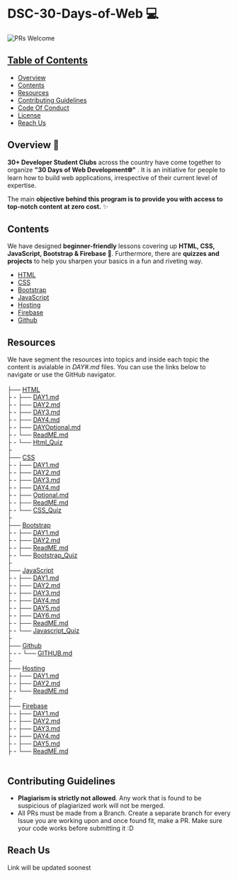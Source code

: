# DSC-30-Days-of-Web 💻

 <img src="https://img.shields.io/badge/PRs-welcome-brightgreen.svg?style=for-the-badge" alt="PRs Welcome" /> <a href="https://github.com/Kingswhale/30-Days-of-Web/pulls" target="_blank">

<!-- TABLE OF CONTENTS -->
## Table of Contents

* [Overview](#overview)
* [Contents](#contents)
* [Resources](#resources)
* [Contributing Guidelines](#contributing-guidelines)
* [Code Of Conduct](#code-of-conduct)
* [License](#license)
* [Reach Us](#reach-us)


<!-- OVERVIEW -->
## Overview 📝

**30+ Developer Student Clubs**  across the country have come together to organize **"30 Days of Web Development🌐"** . 
It is an initiative for people to learn how to build web applications, irrespective of their current level of expertise.

The main **objective behind this program is to provide you with access to top-notch content at zero cost.** ✨


<!-- CONTENTS -->
## Contents

We have designed **beginner-friendly** lessons covering up **HTML, CSS, JavaScript, Bootstrap & Firebase 💛**. 
Furthermore, there are **quizzes and projects** to help you sharpen your basics in a fun and riveting way.

- [HTML](/HTML/ReadME.md)
- [CSS](/CSS/ReadME.md) 
- [Bootstrap](/Bootstrap/ReadME.md)
- [JavaScript](/JavaScript/ReadME.md)
- [Hosting](/Hosting/ReadME.md)
- [Firebase](/Firebase/ReadME.md)
- [Github](/Github/ReadME.md)



## Resources

We have segment the resources into topics and inside each topic the content is avialable in _DAY#.md_ files. You can use the links below to navigate or use the GitHub navigator.
<br>
<br>
├── [HTML](https://github.com/Kingswhale/30-Days-of-Web/tree/main/HTML)<br>
├ - ├── [DAY1.md](https://github.com/Kingswhale/30-Days-of-Web/blob/main/HTML/DAY1.md)<br>
├ - ├── [DAY2.md](https://github.com/Kingswhale/30-Days-of-Web/blob/main/HTML/DAY2.md)<br>
├ - ├── [DAY3.md](https://github.com/3Kingswhale/30-Days-of-Web/blob/main/HTML/DAY3.md)<br>
├ - ├── [DAY4.md](https://github.com/Kingswhale/30-Days-of-Web/blob/main/HTML/DAY4.md)<br>
├ - ├── [DAYOptional.md](https://github.com/Kingswhale/30-Days-of-Web/blob/main/HTML/DAYOptional.md)<br>
├ - └── [ReadME.md](https://github.com/Kingswhale/30-Days-of-Web/blob/main/HTML/ReadME.md)<br>
├ - └── [Html_Quiz](https://github.com/Kingswhale/30-Days-of-Web/blob/main/HTML/Html_Quiz.md)<br>
├<br>
├── [CSS](https://github.com/Kingswhale/30-Days-of-Web/tree/main/CSS)<br>
├ - ├── [DAY1.md](https://github.com/Kingswhale/30-Days-of-Web/blob/main/CSS/DAY1.md)<br>
├ - ├── [DAY2.md](https://github.com/Kingswhale/30-Days-of-Web/blob/main/CSS/DAY2.md)<br>
├ - ├── [DAY3.md](https://github.com/Kingswhale/30-Days-of-Web/blob/main/CSS/DAY3.md)<br>
├ - ├── [DAY4.md](https://github.com/Kingswhale/30-Days-of-Web/blob/main/CSS/DAY4.md)<br>
├ - ├── [Optional.md](https://github.com/Kingswhale/30-Days-of-Web/blob/main/CSS/Optional.md)<br>
├ - ├── [ReadME.md](https://github.com/Kingswhale/30-Days-of-Web/blob/main/CSS/ReadME.md)<br>
├ - └── [CSS_Quiz](https://github.com/Kingswhale/30-Days-of-Web/blob/main/CSS/CSS_Quiz.md)<br>
├<br>
├── [Bootstrap](https://github.com/Kingswhale/30-Days-of-Web/tree/main/CSS)<br>
├ - ├── [DAY1.md](https://github.com/Kingswhale/30-Days-of-Web/blob/main/Bootstrap/DAY1.md)<br>
├ - ├── [DAY2.md](https://github.com/Kingswhale/30-Days-of-Web/blob/main/Bootstrap/DAY2.md)<br>
├ - ├── [ReadME.md](https://github.com/Kingswhale/30-Days-of-Web/blob/main/Bootstrap/ReadME.md)<br>
├ - └── [Bootstrap_Quiz](https://github.com/Kingswhale/30-Days-of-Web/blob/main/Bootstrap/Bootstrap_Quiz.md)<br>
├<br>
├── [JavaScript](https://github.com/Kingswhale/30-Days-of-Web/tree/main/JavaScript)<br>
├ - ├── [DAY1.md](https://github.com/Kingswhale/30-Days-of-Web/blob/main/JavaScript/DAY1.md)<br>
├ - ├── [DAY2.md](https://github.com/Kingswhale/30-Days-of-Web/blob/main/JavaScript/DAY2.md)<br>
├ - ├── [DAY3.md](https://github.com/Kingswhale/30-Days-of-Web/blob/main/JavaScript/DAY3.md)<br>
├ - ├── [DAY4.md](https://github.com/Kingswhale/30-Days-of-Web/blob/main/JavaScript/DAY4.md)<br>
├ - ├── [DAY5.md](https://github.com/Kingswhale/30-Days-of-Web/blob/main/JavaScript/DAY5.md)<br>
├ - ├── [DAY6.md](https://github.com/Kingswhale/30-Days-of-Web/blob/main/JavaScript/DAY6.md)<br>
├ - ├── [ReadME.md](https://github.com/Kingswhale/30-Days-of-Web/blob/main/JavaScript/ReadME.md)<br>
├ - └── [Javascript_Quiz](https://github.com/Kingswhale/30-Days-of-Web/blob/main/JavaScript/Javascript_Quiz.md)<br>
├<br>
├── [Github](https://github.com/Kingswhale/30-Days-of-Web/blob/main/Github)<br>
├ - - └── [GITHUB.md](https://github.com/Kingswhale/30-Days-of-Web/blob/main/Github/GITHUB.md)<br>
├<br>
├── [Hosting](https://github.com/Kingswhale/30-Days-of-Web/tree/main/Hosting)<br>
├ - ├── [DAY1.md](https://github.com/Kingswhale/30-Days-of-Web/blob/main/Hosting/DAY1.md)<br>
├ - ├── [DAY2.md](https://github.com/Kingswhale/30-Days-of-Web/blob/main/Hosting/DAY2.md)<br>
├ - └── [ReadME.md](https://github.com/Kingswhale/30-Days-of-Web/blob/main/Hosting/ReadME.md)<br>
├<br>
├── [Firebase](https://github.com/Kingswhale/30-Days-of-Web/tree/main/Firebase)<br>
├ - ├── [DAY1.md](https://github.com/Kingswhale/30-Days-of-Web/blob/main/Firebase/DAY1.md)<br>
├ - ├── [DAY2.md](https://github.com/Kingswhale/30-Days-of-Web/blob/main/Firebase/DAY2.md)<br>
├ - ├── [DAY3.md](https://github.com/Kingswhale/30-Days-of-Web/blob/main/Firebase/DAY3.md)<br>
├ - ├── [DAY4.md](https://github.com/Kingswhale/30-Days-of-Web/blob/main/Firebase/DAY4.md)<br>
├ - ├── [DAY5.md](https://github.com/Kingswhale/30-Days-of-Web/blob/main/Firebase/DAY5.md)<br>
├ - └── [ReadME.md](https://github.com/Kingswhale/30-Days-of-Web/blob/main/Firebase/ReadME.md)<br>
<br>

<!-- CONTRIBUTING GUIDELINES -->
## Contributing Guidelines

- **Plagiarism is strictly not allowed**. Any work that is found to be suspicious of plagiarized work will not be merged.
- All PRs must be made from a Branch. Create a separate branch for every Issue you are working upon and once found fit, make a PR.
Make sure your code works before submitting it :D

<!-- pls add license and CoC here -->

<!-- Reach Us -->
## Reach Us
Link will be updated soonest